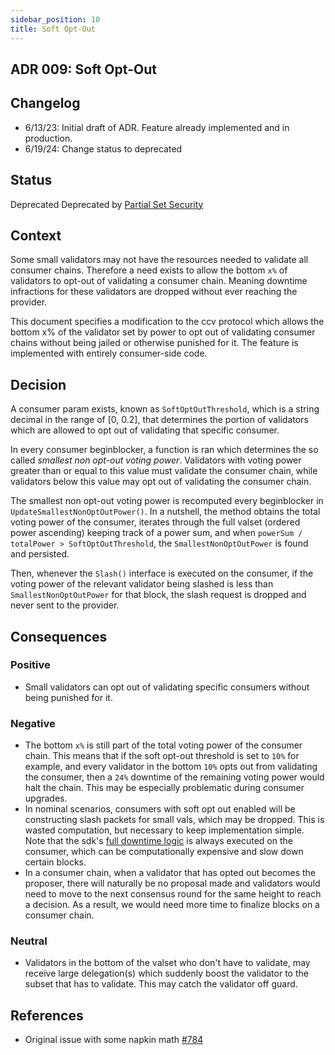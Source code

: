 ```yaml
---
sidebar_position: 10
title: Soft Opt-Out
---
```


## ADR 009: Soft Opt-Out

## Changelog

- 6/13/23: Initial draft of ADR. Feature already implemented and in production.
- 6/19/24: Change status to deprecated

## Status

Deprecated
Deprecated by [Partial Set Security](adr-015-partial-set-security.md)

## Context

Some small validators may not have the resources needed to validate all consumer chains. Therefore a need exists to allow the bottom `x%` of validators to opt-out of validating a consumer chain. Meaning downtime infractions for these validators are dropped without ever reaching the provider.

This document specifies a modification to the ccv protocol which allows the bottom x% of the validator set by power to opt out of validating consumer chains without being jailed or otherwise punished for it. The feature is implemented with entirely consumer-side code.

## Decision

A consumer param exists, known as `SoftOptOutThreshold`, which is a string decimal in the range of [0, 0.2], that determines the portion of validators which are allowed to opt out of validating that specific consumer.

In every consumer beginblocker, a function is ran which determines the so called _smallest non opt-out voting power_. Validators with voting power greater than or equal to this value must validate the consumer chain, while validators below this value may opt out of validating the consumer chain.

The smallest non opt-out voting power is recomputed every beginblocker in `UpdateSmallestNonOptOutPower()`. In a nutshell, the method obtains the total voting power of the consumer, iterates through the full valset (ordered power ascending) keeping track of a power sum, and when `powerSum / totalPower > SoftOptOutThreshold`, the `SmallestNonOptOutPower` is found and persisted.

Then, whenever the `Slash()` interface is executed on the consumer, if the voting power of the relevant validator being slashed is less than `SmallestNonOptOutPower` for that block, the slash request is dropped and never sent to the provider.

## Consequences

### Positive

- Small validators can opt out of validating specific consumers without being punished for it.

### Negative

- The bottom `x%` is still part of the total voting power of the consumer chain. This means that if the soft opt-out threshold is set to `10%` for example, and every validator in the bottom `10%` opts out from validating the consumer, then a `24%` downtime of the remaining voting power would halt the chain. This may be especially problematic during consumer upgrades.
- In nominal scenarios, consumers with soft opt out enabled will be constructing slash packets for small vals, which may be dropped. This is wasted computation, but necessary to keep implementation simple. Note that the sdk's [full downtime logic](https://github.com/cosmos/cosmos-sdk/blob/d3f09c222243bb3da3464969f0366330dcb977a8/x/slashing/keeper/infractions.go#L75) is always executed on the consumer, which can be computationally expensive and slow down certain blocks.
- In a consumer chain, when a validator that has opted out becomes the proposer, there will naturally be no proposal made and validators would need to move to the next consensus round for the same height to reach a decision. As a result, we would need more time to finalize blocks on a consumer chain.

### Neutral

- Validators in the bottom of the valset who don't have to validate, may receive large delegation(s) which suddenly boost the validator to the subset that has to validate. This may catch the validator off guard.

## References

- Original issue with some napkin math [#784](https://github.com/Roc8Trppn/interchain-security/issues/784)
